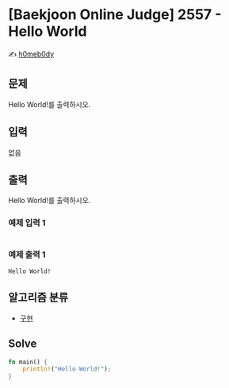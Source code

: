 # [Baekjoon Online Judge] 2557 - Hello World

:writing_hand: [h0meb0dy](mailto:h0meb0dysj@gmail.com)

## 문제

Hello World!를 출력하시오.

## 입력

없음

## 출력

Hello World!를 출력하시오.

### 예제 입력 1

```
```

### 예제 출력 1

```
Hello World!
```

## 알고리즘 분류

- [구현](https://www.acmicpc.net/problem/tag/102)

## Solve

```rust
fn main() {
    println!("Hello World!");
}
```

